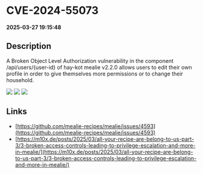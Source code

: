 # CVE-2024-55073

**2025-03-27 19:15:48**

## Description
A Broken Object Level Authorization vulnerability in the component /api/users/{user-id} of hay-kot mealie v2.2.0 allows users to edit their own profile in order to give themselves more permissions or to change their household.

![](https://img.shields.io/static/v1?label=Score&message=7.6&color=red)
![](https://img.shields.io/static/v1?label=Severity&message=HIGH&color=red)
![](https://img.shields.io/static/v1?label=CWE&message=Auth&color=green)

## Links
- [https://github.com/mealie-recipes/mealie/issues/4593](https://github.com/mealie-recipes/mealie/issues/4593)
- [https://m10x.de/posts/2025/03/all-your-recipe-are-belong-to-us-part-3/3-broken-access-controls-leading-to-privilege-escalation-and-more-in-mealie/](https://m10x.de/posts/2025/03/all-your-recipe-are-belong-to-us-part-3/3-broken-access-controls-leading-to-privilege-escalation-and-more-in-mealie/)
